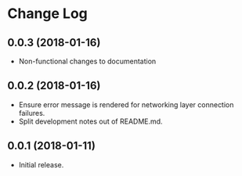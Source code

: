 # Change Log

## 0.0.3 (2018-01-16)

- Non-functional changes to documentation

## 0.0.2 (2018-01-16)

- Ensure error message is rendered for networking layer connection failures.
- Split development notes out of README.md.


## 0.0.1 (2018-01-11)

- Initial release.
